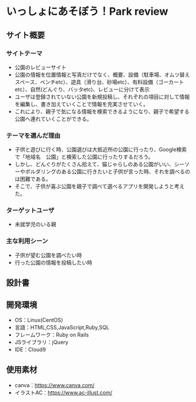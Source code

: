 # いっしょにあそぼう！Park review

## サイト概要
### サイトテーマ
- 公園のレビューサイト
- 公園の情報を位置情報と写真だけでなく、概要、設備（駐車場、オムツ替えスペース、ベンチetc）、遊具（滑り台、砂場etc）、有料設備（ゴーカートetc）、自然(どんぐり、バッタetc)、レビューに分けて表示
- ユーザは登録されていない公園を新規投稿し、それぞれの項目に対して情報を編集し、書き加えていくことで情報を充実させていく。
- これにより、親子で気になる情報を検索できるようになり、親子で希望する公園へ連れていくことができる。

### テーマを選んだ理由
- 子供と遊びに行く時、公園選びは大抵近所の公園に行ったり、Google検索で「地域名　公園」と検索した公園に行ったりするだろう。
- しかし、どんぐりがたくさん拾えて、猫じゃらしのある公園がいい、シーソーやボルダリングのある公園に行きたいと子供が言った時、それを調べるのは困難である。
- そこで、子供が喜ぶ公園を親子で調べて選べるアプリを開発しようと考えた。

### ターゲットユーザ
- 未就学児のいる親

### 主な利用シーン
- 子供が望む公園を調べたい時
- 行った公園の情報を投稿したい時

## 設計書


## 開発環境
- OS：Linux(CentOS)
- 言語：HTML,CSS,JavaScript,Ruby,SQL
- フレームワーク：Ruby on Rails
- JSライブラリ：jQuery
- IDE：Cloud9

## 使用素材
- canva：https://www.canva.com/
- イラストAC：https://www.ac-illust.com/